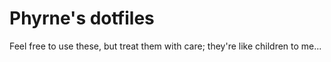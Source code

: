 Phyrne's dotfiles
=================

Feel free to use these, but treat them with care; they're like children to me...

